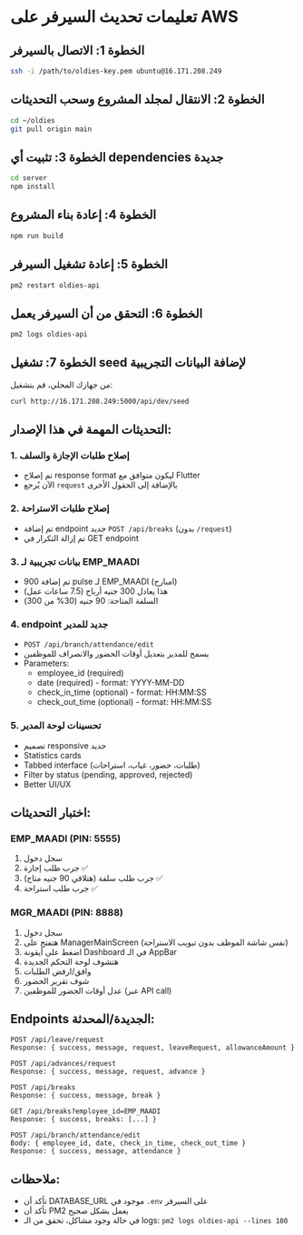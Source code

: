 # تعليمات تحديث السيرفر على AWS

## الخطوة 1: الاتصال بالسيرفر
```bash
ssh -i /path/to/oldies-key.pem ubuntu@16.171.208.249
```

## الخطوة 2: الانتقال لمجلد المشروع وسحب التحديثات
```bash
cd ~/oldies
git pull origin main
```

## الخطوة 3: تثبيت أي dependencies جديدة
```bash
cd server
npm install
```

## الخطوة 4: إعادة بناء المشروع
```bash
npm run build
```

## الخطوة 5: إعادة تشغيل السيرفر
```bash
pm2 restart oldies-api
```

## الخطوة 6: التحقق من أن السيرفر يعمل
```bash
pm2 logs oldies-api
```

## الخطوة 7: تشغيل seed لإضافة البيانات التجريبية
من جهازك المحلي، قم بتشغيل:
```bash
curl http://16.171.208.249:5000/api/dev/seed
```

## التحديثات المهمة في هذا الإصدار:

### 1. إصلاح طلبات الإجازة والسلف
- تم إصلاح response format ليكون متوافق مع Flutter
- الآن يُرجع `request` بالإضافة إلى الحقول الأخرى

### 2. إصلاح طلبات الاستراحة
- تم إضافة endpoint جديد `POST /api/breaks` (بدون `/request`)
- تم إزالة التكرار في GET endpoint

### 3. بيانات تجريبية لـ EMP_MAADI
- تم إضافة 900 pulse لـ EMP_MAADI (امبارح)
- هذا يعادل 300 جنيه أرباح (7.5 ساعات عمل)
- السلفة المتاحة: 90 جنيه (30% من 300)

### 4. endpoint جديد للمدير
- `POST /api/branch/attendance/edit`
- يسمح للمدير بتعديل أوقات الحضور والانصراف للموظفين
- Parameters:
  - employee_id (required)
  - date (required) - format: YYYY-MM-DD
  - check_in_time (optional) - format: HH:MM:SS
  - check_out_time (optional) - format: HH:MM:SS

### 5. تحسينات لوحة المدير
- تصميم responsive جديد
- Statistics cards
- Tabbed interface (طلبات، حضور، غياب، استراحات)
- Filter by status (pending, approved, rejected)
- Better UI/UX

## اختبار التحديثات:

### EMP_MAADI (PIN: 5555)
1. سجل دخول
2. جرب طلب إجازة ✅
3. جرب طلب سلفة (هتلاقي 90 جنيه متاح) ✅
4. جرب طلب استراحة ✅

### MGR_MAADI (PIN: 8888)
1. سجل دخول
2. هتفتح على ManagerMainScreen (نفس شاشة الموظف بدون تبويب الاستراحة)
3. اضغط على أيقونة Dashboard في الـ AppBar
4. هتشوف لوحة التحكم الجديدة
5. وافق/ارفض الطلبات
6. شوف تقرير الحضور
7. عدل أوقات الحضور للموظفين (عبر API call)

## Endpoints الجديدة/المحدثة:

```
POST /api/leave/request
Response: { success, message, request, leaveRequest, allowanceAmount }

POST /api/advances/request
Response: { success, message, request, advance }

POST /api/breaks
Response: { success, message, break }

GET /api/breaks?employee_id=EMP_MAADI
Response: { success, breaks: [...] }

POST /api/branch/attendance/edit
Body: { employee_id, date, check_in_time, check_out_time }
Response: { success, message, attendance }
```

## ملاحظات:
- تأكد أن DATABASE_URL موجود في `.env` على السيرفر
- تأكد أن PM2 يعمل بشكل صحيح
- في حالة وجود مشاكل، تحقق من الـ logs: `pm2 logs oldies-api --lines 100`

